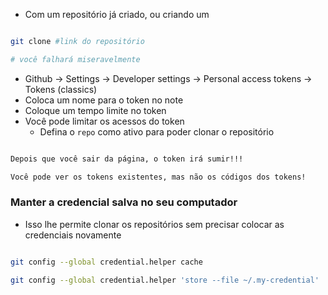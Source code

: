 - Com um repositório já criado, ou criando um

```bash

git clone #link do repositório

# você falhará miseravelmente

```

- Github -> Settings -> Developer settings -> Personal access tokens -> Tokens (classics)
- Coloca um nome para o token no note
- Coloque um tempo limite no token
- Você pode limitar os acessos do token
	- Defina o `repo` como ativo para poder clonar o repositório

```txt

Depois que você sair da página, o token irá sumir!!!

Você pode ver os tokens existentes, mas não os códigos dos tokens!

```

### Manter a credencial salva no seu computador

- Isso lhe permite clonar os repositórios sem precisar colocar as credenciais novamente

```bash

git config --global credential.helper cache

git config --global credential.helper 'store --file ~/.my-credential'

```